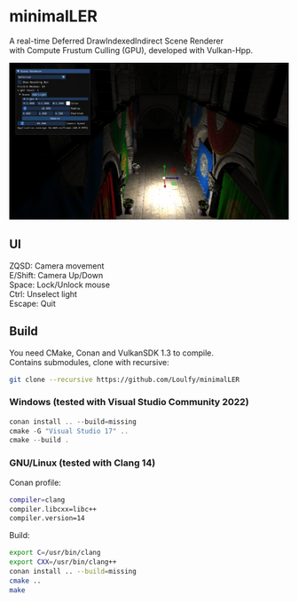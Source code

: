 # minimalLER
A real-time Deferred DrawIndexedIndirect Scene Renderer  
with Compute Frustum Culling (GPU), developed with Vulkan-Hpp.

![ler](https://github.com/Loulfy/minimalLER/blob/main/assets/minimalLER.png?raw=true)

## UI
ZQSD: Camera movement  
E/Shift: Camera Up/Down  
Space: Lock/Unlock mouse  
Ctrl: Unselect light  
Escape: Quit

## Build
You need CMake, Conan and VulkanSDK 1.3 to compile.  
Contains submodules, clone with recursive:
```bash  
git clone --recursive https://github.com/Loulfy/minimalLER
```  

### Windows (tested with Visual Studio Community 2022)

```powershell  
conan install .. --build=missing
cmake -G "Visual Studio 17" ..
cmake --build .
```  

### GNU/Linux (tested with Clang 14)

Conan profile:
```bash  
compiler=clang
compiler.libcxx=libc++
compiler.version=14
```  
Build:
```bash  
export C=/usr/bin/clang
export CXX=/usr/bin/clang++
conan install .. --build=missing
cmake ..
make
```
